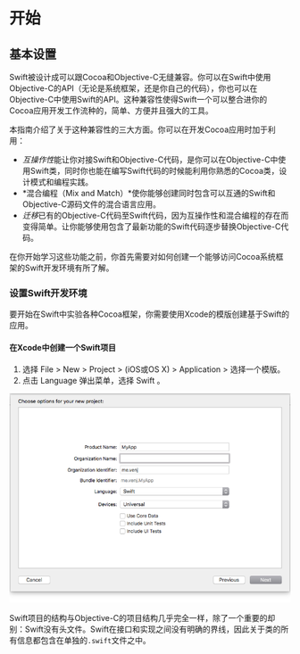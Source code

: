 开始
====

基本设置
-------

Swift被设计成可以跟Cocoa和Objective-C无缝兼容。你可以在Swift中使用Objective-C的API（无论是系统框架，还是你自己的代码），你也可以在Objective-C中使用Swift的API。这种兼容性使得Swift一个可以整合进你的Cocoa应用开发工作流种的，简单、方便并且强大的工具。

本指南介绍了关于这种兼容性的三大方面。你可以在开发Cocoa应用时加于利用：

- *互操作性*能让你对接Swift和Objective-C代码，是你可以在Objective-C中使用Swift类，同时你也能在编写Swift代码的时候能利用你熟悉的Cocoa类，设计模式和编程实践。
- *混合编程（Mix and Match）*使你能够创建同时包含可以互通的Swift和Objective-C源码文件的混合语言应用。
- *迁移*已有的Objective-C代码至Swift代码，因为互操作性和混合编程的存在而变得简单。让你能够使用包含了最新功能的Swift代码逐步替换Objective-C代码。

在你开始学习这些功能之前，你首先需要对如何创建一个能够访问Cocoa系统框架的Swift开发环境有所了解。

### 设置Swift开发环境

要开始在Swift中实验各种Cocoa框架，你需要使用Xcode的模版创建基于Swift的应用。

#### 在Xcode中创建一个Swift项目

1. 选择 File > New > Project > (iOS或OS X) > Application > 选择一个模版。
2. 点击 Language 弹出菜单，选择 Swift 。

![图1.1 项目模版](./pics/pic_1.1.png)

Swift项目的结构与Objective-C的项目结构几乎完全一样，除了一个重要的却别：Swift没有头文件。Swift在接口和实现之间没有明确的界线，因此关于类的所有信息都包含在单独的`.swift`文件之中。
